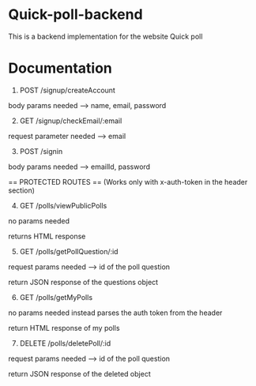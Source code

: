  
 Quick-poll-backend
 =====================

This is a backend implementation for the website Quick poll

Documentation
===============

1. POST /signup/createAccount

body params needed --> name, email, password

2. GET /signup/checkEmail/:email

request parameter needed --> email

3. POST /signin

body params needed --> emailId, password

== PROTECTED ROUTES == (Works only with x-auth-token in the header section)

4. GET /polls/viewPublicPolls

no params needed

returns HTML response

5. GET /polls/getPollQuestion/:id

request params needed --> id of the poll question

return JSON response of the questions object

6. GET /polls/getMyPolls

no params needed instead parses the auth token from the header 

return HTML response of my polls

7. DELETE /polls/deletePoll/:id

request params needed --> id of the poll question

return JSON response of the deleted object

